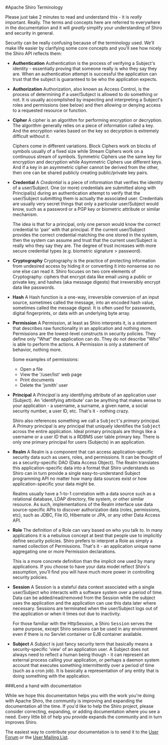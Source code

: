<a name="Terminology-ApacheShiroTerminology"></a>
#Apache Shiro Terminology

Please just take 2 minutes to read and understand this - it is <em>really</em> important.  Really.  The terms and concepts here are referred to everywhere in the documentation and it will <em>greatly</em> simplify your understanding of Shiro and security in general.

Security can be really confusing because of the terminology used.  We'll make life easier by clarifying some core concepts and you'll see how nicely the Shiro API reflects them:

<a name="Terminology-authentication"></a>
* **Authentication**
Authentication is the process of verifying a Subject's identity - essentially proving that someone really is who they say they are.  When an authentication attempt is successful the application can trust that the subject is guaranteed to be who the application expects.

<a name="Terminology-authorization"></a>
* **Authorization**
Authorization, also known as Access Control, is the process of determining if a user/Subject is allowed to do something or not.  It is usually accomplished by inspecting and interpreting a Subject's roles and permissions (see below) and then allowing or denying access to a requested resource or function.

<a name="Terminology-cipher"></a>
* **Cipher**
A cipher is an algorithm for performing encryption or decryption.  The algorithm generally relies on a piece of information called a key. And the encryption varies based on the key so decyrption is extremely difficult without it.  

    Ciphers come in different variations.  Block Ciphers work on blocks of symbols usually of a fixed size while Stream Ciphers work on a continuous stream of symbols.  Symmetric Ciphers use the same key for encryption and decryption while Asymmetric Ciphers use different keys.  And if a key in an asymmetric cipher cannot be derived from the other, then one can be shared publicly creating public/private key pairs.

<a name="Terminology-credential"></a>
* **Credential**
A <em>Credential</em> is a piece of information that verifies the identity of a user/Subject.  One (or more) credentials are submitted along with Principal(s) during an authentication attempt to verify that the user/Subject submitting them is actually the associated user.  Credentials are usually very secret things that only a particular user/Subject would know, such as a password or a PGP key or biometric attribute or similar mechanism.  

    The idea is that for a principal, only one person would know the correct credential to 'pair' with that principal.  If the current user/Subject provides the correct credential matching the one stored in the system, then the system can assume and trust that the current user/Subject is really who they say they are.  The degree of trust increases with more secure credential types (e.g. biometric signature &gt; password).

<a name="Terminology-cryptography"></a>
* **Cryptography**
Cryptography is the practice of protecting information from undesired access by hiding it or converting it into nonsense so no one else can read it. Shiro focuses on two core elements of Cryptography: ciphers that encrypt data like email using a public or private key, and hashes (aka message digests) that irreversibly encrypt data like passwords.

<a name="Terminology-hash"></a>
* **Hash**
A Hash function is a one-way, irreversible conversion of an input source, sometimes called the message, into an encoded hash value, sometimes called the message digest. It is often used for passwords, digital fingerprints, or data with an underlying byte array.  

<a name="Terminology-permission"></a>
* **Permission**
A Permission, at least as Shiro interprets it, is a statement that describes raw functionality in an application and nothing more.  Permissions are the lowest-level constructs in security policies.  They define only "What" the application can do.  They do not describe "Who" is able to perform the actions.  A Permission is only a statement of behavior, nothing more.

    Some examples of permissions:
    
    - Open a file
    - View the '/user/list' web page
    - Print documents
    - Delete the 'jsmith' user

<a name="Terminology-principal"></a>
* **Principal**
A <em>Principal</em> is any identifying attribute of an application user (Subject).  An 'identifying attribute' can be anything that makes sense to your application - a username, a surname, a given name, a social security number, a user ID, etc.  That's it - nothing crazy.  

    Shiro also references something we call a <tt>Subject</tt>'s <em>primary</em> principal.  A <em>Primary</em> principal is any principal that uniquely identifies the <tt>Subject</tt> across the entire application.  Ideal primary principals are things like a username or a user ID that is a RDBMS user table primary key.  There is only one primary principal for users (Subjects) in an application.

<a name="Terminology-realm"></a>
* **Realm**
A Realm is a component that can access application-specific security data such as users, roles, and permissions. It can be thought of as a security-specific DAO (Data Access Object).  The Realm translates this application-specific data into a format that Shiro understands so Shiro can in turn provide a single easy-to-understand Subject programming API no matter how many data sources exist or how application-specific your data might be.

    Realms usually have a 1-to-1 correlation with a data source such as a relational database, LDAP directory, file system, or other similar resource. As such, implementations of the Realm interface use data source-specific APIs to discover authorization data (roles, permissions, etc), such as JDBC, File IO, Hibernate or JPA, or any other Data Access API.

<a name="Terminology-role"></a>
* **Role**
The definition of a Role can vary based on who you talk to.  In many applications it is a nebulous concept at best that people use to implicitly define security policies.  Shiro prefers to interpret a Role as simply a named collection of Permissions.  That's it - an application unique name aggregating one or more Permission declarations.  

    This is a more concrete definition than the implicit one used by many applications.  If you choose to have your data model reflect Shiro's assumption, you'll find you will have much more power in controlling security policies.

<a name="Terminology-session"></a>
* **Session**
A Session is a stateful data context associated with a single user/Subject who interacts with a software system over a period of time.  Data can be added/read/removed from the Session while the subject uses the application and the application can use this data later where necessary.  Sessions are terminated when the user/Subject logs out of the application or when it times out due to inactivity.  

    For those familiar with the HttpSession, a Shiro <tt>Session</tt> serves the same purpose, except Shiro sessions can be used in any environment even if there is no Servlet container or EJB container available.

<a name="Terminology-subject"></a>
* **Subject**
A <em>Subject</em> is just fancy security term that basically means a security-specific 'view' of an application user.  A Subject does not always need to reflect a human being though - it can represent an external process calling your application, or perhaps a daemon system account that executes something intermittently over a period of time (such as a cron job).  It is basically a representation of any entity that is doing something with the application.


<a name="Terminology-Lendahandwithdocumentation"></a>
###Lend a hand with documentation

While we hope this documentation helps you with the work you're doing with Apache Shiro, the community is improving and expanding the documentation all the time.  If you'd like to help the Shiro project, please consider correcting, expanding, or adding documentation where you see a need. Every little bit of help you provide expands the community and in turn improves Shiro.

The easiest way to contribute your documentation is to send it to the <a class="external-link" href="http://shiro-user.582556.n2.nabble.com/" rel="nofollow">User Forum</a> or the <a href="mailing-lists.html" title="Mailing Lists">User Mailing List</a>.

<input type="hidden" id="ghEditPage" value="terminology.md"></input>

